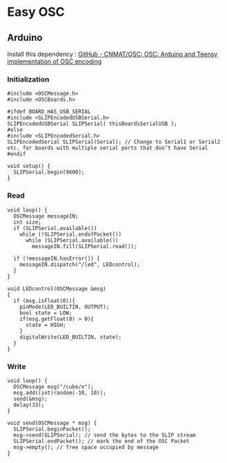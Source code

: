 # Easy OSC

## Arduino

Install this dependency : [GitHub - CNMAT/OSC: OSC: Arduino and Teensy implementation of OSC encoding](https://github.com/CNMAT/OSC) 

### Initialization

```arduino
#include <OSCMessage.h>
#include <OSCBoards.h>

#ifdef BOARD_HAS_USB_SERIAL
#include <SLIPEncodedUSBSerial.h>
SLIPEncodedUSBSerial SLIPSerial( thisBoardsSerialUSB );
#else
#include <SLIPEncodedSerial.h>
SLIPEncodedSerial SLIPSerial(Serial); // Change to Serial1 or Serial2 etc. for boards with multiple serial ports that don’t have Serial
#endif
```

```arduino
void setup() {
  SLIPSerial.begin(9600);
}
```

### Read

```arduino
void loop() {
  OSCMessage messageIN;
  int size;
  if (SLIPSerial.available())
    while (!SLIPSerial.endofPacket())
      while (SLIPSerial.available())
        messageIN.fill(SLIPSerial.read());

  if (!messageIN.hasError()) {
    messageIN.dispatch("/led", LEDcontrol);
  }
}

void LEDcontrol(OSCMessage &msg)
{
  if (msg.isFloat(0)){
    pinMode(LED_BUILTIN, OUTPUT);
    bool state = LOW;
    if(msg.getFloat(0) > 0){
      state = HIGH;
    }
    digitalWrite(LED_BUILTIN, state);
  }
}
```

### Write

```arduino
void loop() {
  OSCMessage msg("/cube/x");
  msg.add((int)random(-10, 10));
  send(&msg);
  delay(33);
}

void send(OSCMessage * msg) {
  SLIPSerial.beginPacket();
  msg->send(SLIPSerial); // send the bytes to the SLIP stream
  SLIPSerial.endPacket(); // mark the end of the OSC Packet
  msg->empty(); // free space occupied by message
}
```
